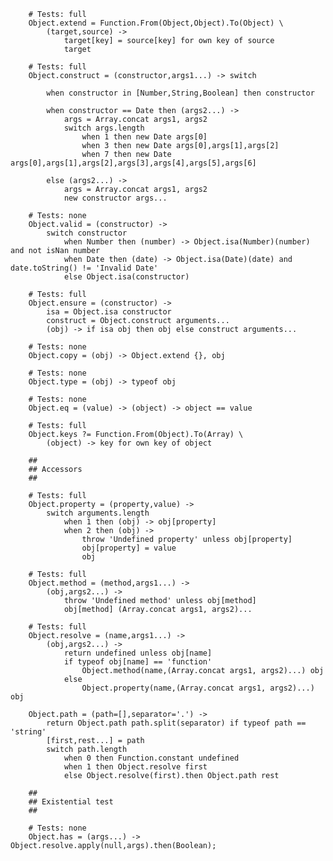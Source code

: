 		# Tests: full
		Object.extend = Function.From(Object,Object).To(Object) \
			(target,source) ->
				target[key] = source[key] for own key of source
				target

		# Tests: full
		Object.construct = (constructor,args1...) -> switch
	
			when constructor in [Number,String,Boolean] then constructor
		
			when constructor == Date then (args2...) ->
				args = Array.concat args1, args2
				switch args.length
					when 1 then new Date args[0]
					when 3 then new Date args[0],args[1],args[2]
					when 7 then new Date args[0],args[1],args[2],args[3],args[4],args[5],args[6]
				
			else (args2...) ->
				args = Array.concat args1, args2
				new constructor args...
	
		# Tests: none
		Object.valid = (constructor) ->
			switch constructor
				when Number then (number) -> Object.isa(Number)(number) and not isNan number
				when Date then (date) -> Object.isa(Date)(date) and date.toString() != 'Invalid Date'
				else Object.isa(constructor)
	
		# Tests: full		
		Object.ensure = (constructor) ->
			isa = Object.isa constructor
			construct = Object.construct arguments...
			(obj) -> if isa obj then obj else construct arguments...

		# Tests: none
		Object.copy = (obj) -> Object.extend {}, obj
	
		# Tests: none
		Object.type = (obj) -> typeof obj
	
		# Tests: none
		Object.eq = (value) -> (object) -> object == value
	
		# Tests: full
		Object.keys ?= Function.From(Object).To(Array) \
			(object) -> key for own key of object
		
		##
		## Accessors
		##
	
		# Tests: full
		Object.property = (property,value) ->
			switch arguments.length
				when 1 then (obj) -> obj[property]
				when 2 then (obj) ->
					throw 'Undefined property' unless obj[property]
					obj[property] = value
					obj
	
		# Tests: full			
		Object.method = (method,args1...) ->
			(obj,args2...) ->
				throw 'Undefined method' unless obj[method]
				obj[method] (Array.concat args1, args2)...
	
		# Tests: full		
		Object.resolve = (name,args1...) ->
			(obj,args2...) ->
				return undefined unless obj[name]
				if typeof obj[name] == 'function'
					Object.method(name,(Array.concat args1, args2)...) obj
				else
					Object.property(name,(Array.concat args1, args2)...) obj
				
		Object.path = (path=[],separator='.') ->
			return Object.path path.split(separator) if typeof path == 'string'
			[first,rest...] = path
			switch path.length
				when 0 then Function.constant undefined
				when 1 then Object.resolve first
				else Object.resolve(first).then Object.path rest
	
		##
		## Existential test
		##
			
		# Tests: none
		Object.has = (args...) -> Object.resolve.apply(null,args).then(Boolean);
